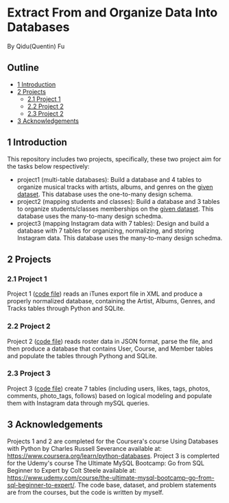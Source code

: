 # Extract From and Organize Data Into Databases
By Qidu(Quentin) Fu

## Outline
- [1 Introduction](#1)
- [2 Projects](#2)
  - [2.1 Project 1](#2.1)
  - [2.2 Project 2](#2.2)
  - [2.3 Project 2](#2.3)
- [3 Acknowledgements](#3)

<a name='1'></a>
## 1 Introduction 
This repository includes two projects, specifically, these two project aim for the tasks below respectively:
- project1 (multi-table databases): Build a database and 4 tables to organize musical tracks with artists, albums, and genres on the [given dataset](http://www.py4e.com/code3/tracks.zip). This database uses the one-to-many design schema. 
- project2 (mapping students and classes): Build a database and 3 tables to organize students/classes memberships on the [given dataset](https://www.py4e.com/tools/sql-intro/roster_data.php?PHPSESSID=3d761449819ed661d68425bb071933cb). This database uses the many-to-many design schedma.
- project3 (mapping Instagram data with 7 tables): Design and build a database with 7 tables for organizing, normalizing, and storing Instagram data. This database uses the many-to-many design schedma. 

<a name='2'></a>
## 2 Projects

<a name='2.1'></a>
### 2.1 Project 1
Project 1 ([code file](https://github.com/Qidu-Quentin-Fu/SQLDatabasesWithPython/blob/1f7decb91c4a9d9d64e362569c27e2560a0d03c1/tracksProject1.py)) reads an iTunes export file in XML and produce a properly normalized database, containing the Artist, Albums, Genres, and Tracks tables through Python and SQLite.

<a name='2.2'></a>
### 2.2 Project 2
Project 2 ([code file](https://github.com/Qidu-Quentin-Fu/SQLDatabasesWithPython/blob/1f7decb91c4a9d9d64e362569c27e2560a0d03c1/studentRosterProject2.py)) reads roster data in JSON format, parse the file, and then produce a database that contains User, Course, and Member tables and populate the tables through Pythong and SQLite.

<a name='2.3'></a>
### 2.3 Project 3
Project 3 ([code file](https://github.com/Qidu-Quentin-Fu/SQLDatabasesWithPython/blob/1f7decb91c4a9d9d64e362569c27e2560a0d03c1/studentRosterProject2.py](https://github.com/Qidu-Quentin-Fu/SQLDatabasesWithPython/blob/main/ig_case_study.sql))) create 7 tables (including users, likes, tags, photos, comments, photo_tags, follows) based on logical modeling and populate them with Instagram data through mySQL queries. 

<a name='3'></a>
## 3 Acknowledgements
Projects 1 and 2 are completed for the Coursera's course Using Databases with Python by Charles Russell Severance available at: https://www.coursera.org/learn/python-databases. Project 3 is complerted for the Udemy's course The Ultimate MySQL Bootcamp: Go from SQL Beginner to Expert by Colt Steele available at: https://www.udemy.com/course/the-ultimate-mysql-bootcamp-go-from-sql-beginner-to-expert/. The code base, dataset, and problem statements are from the courses, but the code is written by myself.
